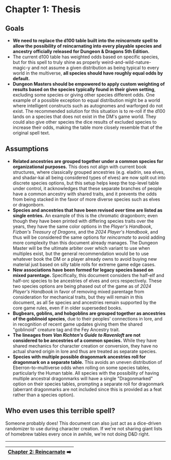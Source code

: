 # Chapter 1: Thesis

## Goals

- **We need to replace the d100 table built into the _reincarnate_ spell to allow the possibility of reincarnating into every playable species and ancestry officially released for Dungeon & Dragons 5th Edition.**
- The current d100 table has weighted odds based on specific species, but for this spell to truly shine as properly weird-and-wild-nature-magic-y and not assume a given distribution as being typical to every world in the multiverse, **all species should have roughly equal odds by default.**
- **Dungeon Masters should be empowered to apply custom weighting of results based on the species typically found in their given setting**, excluding some species or giving other species different odds. One example of a possible exception to equal distribution might be a world where intelligent constructs such as autognomes and warforged do not exist. The recommended solution for this situation is to re-roll if the d100 lands on a species that does not exist in the DM's game world. They could also give other species the dice results of excluded species to increase their odds, making the table more closely resemble that of the original spell text.

## Assumptions

- **Related ancestries are grouped together under a common species for organizational purposes.** This does not align with current book structures, where classically grouped ancestries (e.g. eladrin, sea elves, and shadar-kai all being considered types of elves) are now split out into discrete species options, but this setup helps keep the top-level table under control, it acknowledges that these separate branches of people have a common ancestry with shared traits, and it prevents the odds from being stacked in the favor of more diverse species such as elves or dragonborn.
- **Species and ancestries that have been revised over time are listed as single entries.** An example of this is the chromatic dragonborn; even though they have been printed with differing species traits over the years, they have the same color options in the _Player's Handbook_, _Fizban's Treasury of Dragons_, and the _2024 Player's Handbook_, and thus will be considered the same options for _reincarnate_ to avoid adding more complexity than this document already manages. The Dungeon Master will be the ultimate arbiter over which variant to use when multiples exist, but the general recommendation would be to use whatever book the DM or a player already owns to avoid buying new material just based on silly table rolls for extreme game edge cases.
- **New associations have been formed for legacy species based on mixed parentage.** Specifically, this document considers the half-elf and half-orc species to be ancestries of elves and orcs respectively. These two species options are being phased out of the game as of _2024 Player's Handbook_ in favor of removing mixed parentage from consideration for mechanical traits, but they will remain in this document, as all 5e species and ancestries remain supported by the core game rules, even if in older superseded books.
- **Bugbears, goblins, and hobgoblins are grouped together as ancestries of the goblinoid species**, due to their peoples' connections in lore, and in recognition of recent game updates giving them the shared "goblinoid" creature tag and the Fey Ancestry trait.
- **The lineages from _Van Richten's Guide to Ravenloft_ are not considered to be ancestries of a common species.** While they have shared mechanics for character creation or conversion, they have no actual shared origin in lore and thus are treated as separate species.
- **Species with multiple possible dragonmark ancestries roll for dragonmark on a separate table.** This avoids an uneven distribution of Eberron-to-multiverse odds when rolling on some species tables, particularly the Human table. All species with the possibility of having multiple ancestral dragonmarks will have a single "Dragonmarked" option on their species tables, prompting a separate roll for dragonmark (aberrant dragonmarks are not included since this is provided as a feat rather than a species option).

## Who even uses this terrible spell?

Someone probably does! This document can also just act as a dice-driven randomizer to use during character creation. If we're not sharing giant lists of homebrew tables every once in awhile, we're not doing D&D right.

---

| [Chapter 2: Reincarnate](ch-2-reincarnate.md) ➡️ |
|-:|
